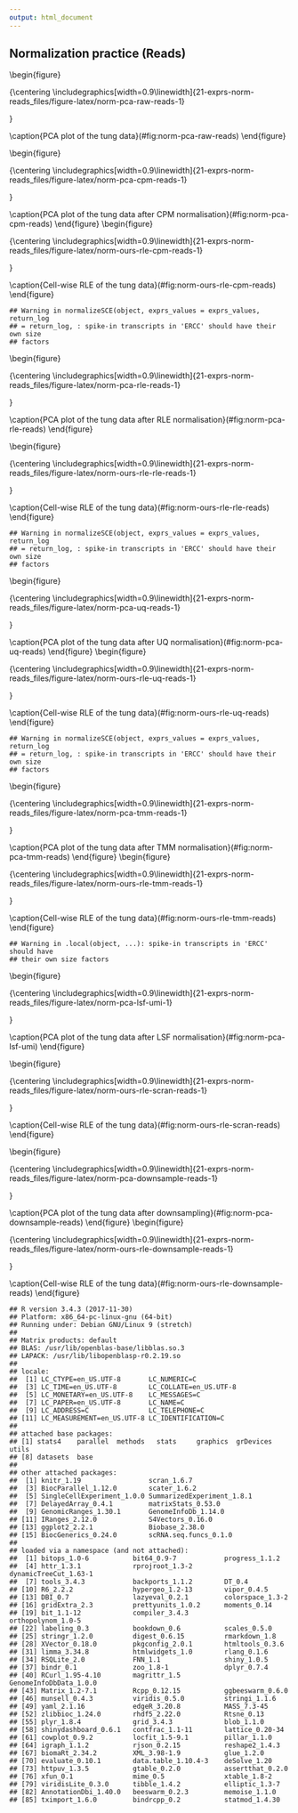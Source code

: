 ```yaml
---
output: html_document
---
```


## Normalization practice (Reads)



\begin{figure}

{\centering \includegraphics[width=0.9\linewidth]{21-exprs-norm-reads_files/figure-latex/norm-pca-raw-reads-1} 

}

\caption{PCA plot of the tung data}(\#fig:norm-pca-raw-reads)
\end{figure}

\begin{figure}

{\centering \includegraphics[width=0.9\linewidth]{21-exprs-norm-reads_files/figure-latex/norm-pca-cpm-reads-1} 

}

\caption{PCA plot of the tung data after CPM normalisation}(\#fig:norm-pca-cpm-reads)
\end{figure}
\begin{figure}

{\centering \includegraphics[width=0.9\linewidth]{21-exprs-norm-reads_files/figure-latex/norm-ours-rle-cpm-reads-1} 

}

\caption{Cell-wise RLE of the tung data}(\#fig:norm-ours-rle-cpm-reads)
\end{figure}


```
## Warning in normalizeSCE(object, exprs_values = exprs_values, return_log
## = return_log, : spike-in transcripts in 'ERCC' should have their own size
## factors
```

\begin{figure}

{\centering \includegraphics[width=0.9\linewidth]{21-exprs-norm-reads_files/figure-latex/norm-pca-rle-reads-1} 

}

\caption{PCA plot of the tung data after RLE normalisation}(\#fig:norm-pca-rle-reads)
\end{figure}

\begin{figure}

{\centering \includegraphics[width=0.9\linewidth]{21-exprs-norm-reads_files/figure-latex/norm-ours-rle-rle-reads-1} 

}

\caption{Cell-wise RLE of the tung data}(\#fig:norm-ours-rle-rle-reads)
\end{figure}


```
## Warning in normalizeSCE(object, exprs_values = exprs_values, return_log
## = return_log, : spike-in transcripts in 'ERCC' should have their own size
## factors
```

\begin{figure}

{\centering \includegraphics[width=0.9\linewidth]{21-exprs-norm-reads_files/figure-latex/norm-pca-uq-reads-1} 

}

\caption{PCA plot of the tung data after UQ normalisation}(\#fig:norm-pca-uq-reads)
\end{figure}
\begin{figure}

{\centering \includegraphics[width=0.9\linewidth]{21-exprs-norm-reads_files/figure-latex/norm-ours-rle-uq-reads-1} 

}

\caption{Cell-wise RLE of the tung data}(\#fig:norm-ours-rle-uq-reads)
\end{figure}


```
## Warning in normalizeSCE(object, exprs_values = exprs_values, return_log
## = return_log, : spike-in transcripts in 'ERCC' should have their own size
## factors
```

\begin{figure}

{\centering \includegraphics[width=0.9\linewidth]{21-exprs-norm-reads_files/figure-latex/norm-pca-tmm-reads-1} 

}

\caption{PCA plot of the tung data after TMM normalisation}(\#fig:norm-pca-tmm-reads)
\end{figure}
\begin{figure}

{\centering \includegraphics[width=0.9\linewidth]{21-exprs-norm-reads_files/figure-latex/norm-ours-rle-tmm-reads-1} 

}

\caption{Cell-wise RLE of the tung data}(\#fig:norm-ours-rle-tmm-reads)
\end{figure}


```
## Warning in .local(object, ...): spike-in transcripts in 'ERCC' should have
## their own size factors
```

\begin{figure}

{\centering \includegraphics[width=0.9\linewidth]{21-exprs-norm-reads_files/figure-latex/norm-pca-lsf-umi-1} 

}

\caption{PCA plot of the tung data after LSF normalisation}(\#fig:norm-pca-lsf-umi)
\end{figure}

\begin{figure}

{\centering \includegraphics[width=0.9\linewidth]{21-exprs-norm-reads_files/figure-latex/norm-ours-rle-scran-reads-1} 

}

\caption{Cell-wise RLE of the tung data}(\#fig:norm-ours-rle-scran-reads)
\end{figure}

\begin{figure}

{\centering \includegraphics[width=0.9\linewidth]{21-exprs-norm-reads_files/figure-latex/norm-pca-downsample-reads-1} 

}

\caption{PCA plot of the tung data after downsampling}(\#fig:norm-pca-downsample-reads)
\end{figure}
\begin{figure}

{\centering \includegraphics[width=0.9\linewidth]{21-exprs-norm-reads_files/figure-latex/norm-ours-rle-downsample-reads-1} 

}

\caption{Cell-wise RLE of the tung data}(\#fig:norm-ours-rle-downsample-reads)
\end{figure}
















```
## R version 3.4.3 (2017-11-30)
## Platform: x86_64-pc-linux-gnu (64-bit)
## Running under: Debian GNU/Linux 9 (stretch)
## 
## Matrix products: default
## BLAS: /usr/lib/openblas-base/libblas.so.3
## LAPACK: /usr/lib/libopenblasp-r0.2.19.so
## 
## locale:
##  [1] LC_CTYPE=en_US.UTF-8       LC_NUMERIC=C              
##  [3] LC_TIME=en_US.UTF-8        LC_COLLATE=en_US.UTF-8    
##  [5] LC_MONETARY=en_US.UTF-8    LC_MESSAGES=C             
##  [7] LC_PAPER=en_US.UTF-8       LC_NAME=C                 
##  [9] LC_ADDRESS=C               LC_TELEPHONE=C            
## [11] LC_MEASUREMENT=en_US.UTF-8 LC_IDENTIFICATION=C       
## 
## attached base packages:
## [1] stats4    parallel  methods   stats     graphics  grDevices utils    
## [8] datasets  base     
## 
## other attached packages:
##  [1] knitr_1.19                 scran_1.6.7               
##  [3] BiocParallel_1.12.0        scater_1.6.2              
##  [5] SingleCellExperiment_1.0.0 SummarizedExperiment_1.8.1
##  [7] DelayedArray_0.4.1         matrixStats_0.53.0        
##  [9] GenomicRanges_1.30.1       GenomeInfoDb_1.14.0       
## [11] IRanges_2.12.0             S4Vectors_0.16.0          
## [13] ggplot2_2.2.1              Biobase_2.38.0            
## [15] BiocGenerics_0.24.0        scRNA.seq.funcs_0.1.0     
## 
## loaded via a namespace (and not attached):
##  [1] bitops_1.0-6           bit64_0.9-7            progress_1.1.2        
##  [4] httr_1.3.1             rprojroot_1.3-2        dynamicTreeCut_1.63-1 
##  [7] tools_3.4.3            backports_1.1.2        DT_0.4                
## [10] R6_2.2.2               hypergeo_1.2-13        vipor_0.4.5           
## [13] DBI_0.7                lazyeval_0.2.1         colorspace_1.3-2      
## [16] gridExtra_2.3          prettyunits_1.0.2      moments_0.14          
## [19] bit_1.1-12             compiler_3.4.3         orthopolynom_1.0-5    
## [22] labeling_0.3           bookdown_0.6           scales_0.5.0          
## [25] stringr_1.2.0          digest_0.6.15          rmarkdown_1.8         
## [28] XVector_0.18.0         pkgconfig_2.0.1        htmltools_0.3.6       
## [31] limma_3.34.8           htmlwidgets_1.0        rlang_0.1.6           
## [34] RSQLite_2.0            FNN_1.1                shiny_1.0.5           
## [37] bindr_0.1              zoo_1.8-1              dplyr_0.7.4           
## [40] RCurl_1.95-4.10        magrittr_1.5           GenomeInfoDbData_1.0.0
## [43] Matrix_1.2-7.1         Rcpp_0.12.15           ggbeeswarm_0.6.0      
## [46] munsell_0.4.3          viridis_0.5.0          stringi_1.1.6         
## [49] yaml_2.1.16            edgeR_3.20.8           MASS_7.3-45           
## [52] zlibbioc_1.24.0        rhdf5_2.22.0           Rtsne_0.13            
## [55] plyr_1.8.4             grid_3.4.3             blob_1.1.0            
## [58] shinydashboard_0.6.1   contfrac_1.1-11        lattice_0.20-34       
## [61] cowplot_0.9.2          locfit_1.5-9.1         pillar_1.1.0          
## [64] igraph_1.1.2           rjson_0.2.15           reshape2_1.4.3        
## [67] biomaRt_2.34.2         XML_3.98-1.9           glue_1.2.0            
## [70] evaluate_0.10.1        data.table_1.10.4-3    deSolve_1.20          
## [73] httpuv_1.3.5           gtable_0.2.0           assertthat_0.2.0      
## [76] xfun_0.1               mime_0.5               xtable_1.8-2          
## [79] viridisLite_0.3.0      tibble_1.4.2           elliptic_1.3-7        
## [82] AnnotationDbi_1.40.0   beeswarm_0.2.3         memoise_1.1.0         
## [85] tximport_1.6.0         bindrcpp_0.2           statmod_1.4.30
```

